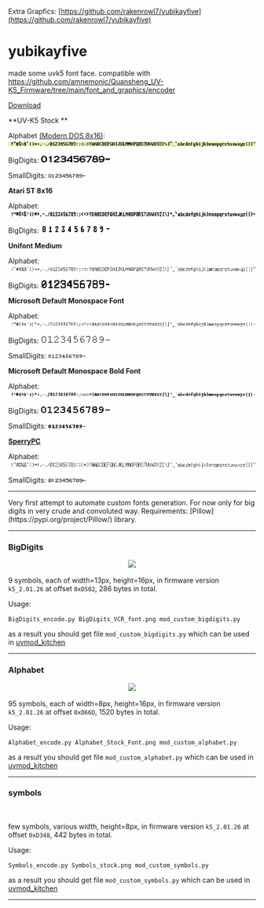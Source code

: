 Extra Grapfics: [https://github.com/rakenrowl7/yubikayfive](https://github.com/rakenrowl7/yubikayfive)

# yubikayfive
made some uvk5 font face. compatible with https://github.com/amnemonic/Quansheng_UV-K5_Firmware/tree/main/font_and_graphics/encoder

[Download](https://github.com/rakenrowl7/yubikayfive)


**UV-K5 Stock **

Alphabet [(Modern DOS 8x16)](https://notabug.org/HarvettFox96/ttf-moderndos): ![760x16 stock](https://github.com/rakenrowl7/yubikayfive/blob/main/760x16%20stock.png)

BigDigits: ![bigdigits stock](https://github.com/rakenrowl7/yubikayfive/blob/main/bigdigits%20stock.png)

SmallDigits: ![84x8 stock](https://github.com/rakenrowl7/yubikayfive/blob/main/84x8%20stock.png)

**Atari ST 8x16**

Alphabet: ![760x16 atari](https://github.com/rakenrowl7/yubikayfive/blob/main/760x16%20atari.png)

BigDigits: ![bigdigits atari](https://github.com/rakenrowl7/yubikayfive/blob/main/bigdigits%20atari.png)

**Unifont Medium**

Alphabet: ![760x16 unifont](https://github.com/rakenrowl7/yubikayfive/blob/main/760x16%20unifont.png)

BigDigits: ![bigdigits unifont](https://github.com/rakenrowl7/yubikayfive/blob/main/bigdigits%20unifont.png)

**Microsoft Default Monospace Font**

Alphabet: ![760x16 mono](https://github.com/rakenrowl7/yubikayfive/blob/main/760x16%20mono.png)

BigDigits: ![bigdigits mono](https://github.com/rakenrowl7/yubikayfive/blob/main/BigDigits%20mono.png)

SmallDigits: ![84x8 mono](https://github.com/rakenrowl7/yubikayfive/blob/main/84x8%20mono.png)

**Microsoft Default Monospace Bold Font**

Alphabet: ![760x16 mono](https://github.com/rakenrowl7/yubikayfive/blob/main/760x16%20mono%20bold.png)

BigDigits: ![bigdigits mono](https://github.com/rakenrowl7/yubikayfive/blob/main/BigDigits%20mono%20bold.png)

SmallDigits: ![84x8 mono](https://github.com/rakenrowl7/yubikayfive/blob/main/84x8%20mono%20bold.png)

**[SperryPC](https://int10h.org/oldschool-pc-fonts/fontlist/?2#sperry)**

Alphabet: ![](https://github.com/rakenrowl7/yubikayfive/blob/main/760x16%20sperrypc.png)

SmallDigits: ![84x8](https://github.com/rakenrowl7/yubikayfive/blob/main/84x8%20sperrypc.png)
<hr>
Very first attempt to automate custom fonts generation. For now only for big digits in very crude and convoluted way.
Requirements: [Pillow](https://pypi.org/project/Pillow/) library.

<hr>

### BigDigits
<p align="center">
  <img  src="https://raw.githubusercontent.com/amnemonic/Quansheng_UV-K5_Firmware/main/font_and_graphics/encoder/BigDigits_VCR_font.png">
</p>

9 symbols, each of width=13px, height=16px, in firmware version `k5_2.01.26` at offset `0xD502`, 286 bytes in total.

Usage:

```
BigDigits_encode.py BigDigits_VCR_font.png mod_custom_bigdigits.py
```

as a result you should get file `mod_custom_bigdigits.py` which can be used in [uvmod_kitchen](https://github.com/amnemonic/Quansheng_UV-K5_Firmware/blob/main/uvmod_kitchen/)
<hr>

### Alphabet
<p align="center">
  <img  src="https://raw.githubusercontent.com/amnemonic/Quansheng_UV-K5_Firmware/main/font_and_graphics/encoder/Alphabet_Stock_Font.png">
</p>

95 symbols, each of width=8px, height=16px, in firmware version `k5_2.01.26` at offset `0xD66D`, 1520 bytes in total.

Usage:
```
Alphabet_encode.py Alphabet_Stock_Font.png mod_custom_alphabet.py
```

as a result you should get file `mod_custom_alphabet.py` which can be used in [uvmod_kitchen](https://github.com/amnemonic/Quansheng_UV-K5_Firmware/blob/main/uvmod_kitchen/)
<hr>

### symbols
<p align="center">
  <img  src="https://raw.githubusercontent.com/amnemonic/Quansheng_UV-K5_Firmware/main/font_and_graphics/encoder/Symbols_stock.png" width="884" height="16">
</p>

few symbols, various width, height=8px, in firmware version `k5_2.01.26` at offset `0xD348`, 442 bytes in total.

Usage:
```
Symbols_encode.py Symbols_stock.png mod_custom_symbols.py
```

as a result you should get file `mod_custom_symbols.py` which can be used in [uvmod_kitchen](https://github.com/amnemonic/Quansheng_UV-K5_Firmware/blob/main/uvmod_kitchen/)
<hr>
